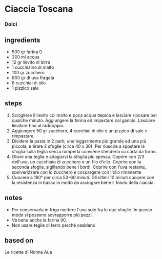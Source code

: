 



# Ciaccia Toscana
  
### Dolci
## ingredients
  
* 500 gr farina 0  
* 300 ml acqua  
* 12 gr lievito di birra  
* 1 cucchiaino di malto  
* 100 gr zucchero  
* 800 gr di uva fragola  
* 8 cucchiai di olio  
* 1 pizzico sale
## steps
  
1. Sciogliere il lievito col malto e poca acqua tiepida e lasciare riposare per qualche minuto. Aggiungere la farina ed impastare col gancio. Lasciare lievitare fino al raddoppio.  
1. Aggiungere 50 gr zucchero, 4 cucchiai di olio e un pizzico di sale e rimpastare.  
1. Dividere la pasta in 2 parti, una leggermente più grande ed una più piccola, e tirare 2 sfoglie (circa 40 x 30). Per riuscire a spostare la sfoglia sulla teglia senza romperla conviene stenderla su carta da forno.  
1. Oliare una teglia e adagiarvi la sfoglia più spessa. Coprire con 2/3 dell'uva, un cucchiaio di zucchero e un filo d'olio. Coprire con la seconda sfoglia, sigillando bene i bordi. Coprire con l'uva restante, spolverizzare con lo zucchero e cospargere con l'olio rimanente  
1. Cuocere a 180° per circa 50-60 minuti. Gli ultimi 10 minuti cuocere con la resistenza in basso in modo da asciugare bene il fondo della ciaccia. 
## notes
  
* Per conservarla in frigo mettere l'uva solo fra le due sfoglie. In questo modo si possono sovrapporre più pezzi.  
* Va bene anche la farina 00.  
* Non usare teglie di ferro perché ossidano.
## based on
  
Le ricette di Nonna Aua